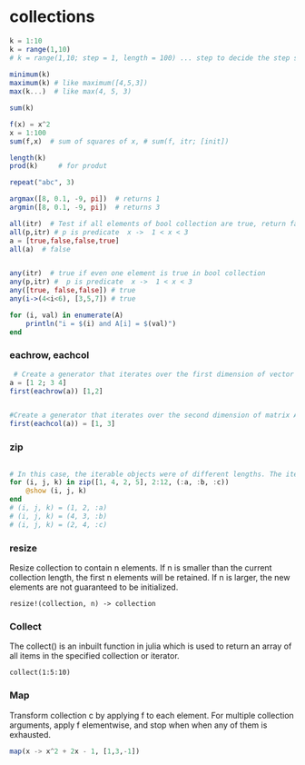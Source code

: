 #  collections

```julia
k = 1:10
k = range(1,10)
# k = range(1,10; step = 1, length = 100) ... step to decide the step side.. length to specify how many points.. step is calculated accordinly.. either specify step or length (not both)
 
minimum(k) 
maximum(k) # like maximum([4,5,3])
max(k...)  # like max(4, 5, 3)

sum(k)

f(x) = x^2
x = 1:100
sum(f,x)  # sum of squares of x, # sum(f, itr; [init]) 

length(k)
prod(k)     # for produt

repeat("abc", 3)
```


```julia
argmax([8, 0.1, -9, pi])  # returns 1
argmin([8, 0.1, -9, pi])  # returns 3

all(itr)  # Test if all elements of bool collection are true, return false if a false value is present
all(p,itr) # p is predicate  x ->  1 < x < 3
a = [true,false,false,true]
all(a)  # false


any(itr)  # true if even one element is true in bool collection
any(p,itr) #  p is predicate  x ->  1 < x < 3
any([true, false,false]) # true
any(i->(4<i<6), [3,5,7]) # true
```

```julia
for (i, val) in enumerate(A)
    println("i = $(i) and A[i] = $(val)")
end
```

### eachrow, eachcol
```julia
 # Create a generator that iterates over the first dimension of vector or matrix A
a = [1 2; 3 4]
first(eachrow(a)) [1,2]


#Create a generator that iterates over the second dimension of matrix A
first(eachcol(a)) = [1, 3]
```

### zip
```julia

# In this case, the iterable objects were of different lengths. The iterator returned by the zip function will have the same length as the shortest of its inputs.
for (i, j, k) in zip([1, 4, 2, 5], 2:12, (:a, :b, :c))
    @show (i, j, k)
end
# (i, j, k) = (1, 2, :a)
# (i, j, k) = (4, 3, :b)
# (i, j, k) = (2, 4, :c)

```


### resize
Resize collection to contain n elements. If n is smaller than the current collection length, the first n elements will be retained. If n is larger, the new elements are not guaranteed to be initialized.

```
resize!(collection, n) -> collection
```

### Collect
The collect() is an inbuilt function in julia which is used to return an array of all items in the specified collection or iterator.

```
collect(1:5:10)
```

### Map

 Transform collection c by applying f to each element. For multiple collection arguments, apply f elementwise, and stop when when any of them is exhausted.

```julia
map(x -> x^2 + 2x - 1, [1,3,-1]) 


```
